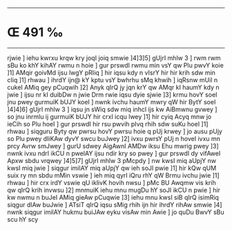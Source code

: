 ___
# Œ 491 ‰
---
rjwie ] iehu kwrxu krqw kry joqI joiq smwie ]4]3]5] gUjrI mhlw 3
] rwm rwm sBu ko khY kihAY rwmu n hoie ] gur prswdI rwmu min vsY qw
Plu pwvY koie ]1] AMqir goivMd ijsu lwgY pRIiq ] hir iqsu kdy n vIsrY
hir hir krih sdw min cIiq ]1] rhwau ] ihrdY ijn@ kY kptu vsY bwhrhu
sMq khwih ] iqRsnw mUil n cukeI AMiq gey pCuqwih ]2] Anyk qIrQ jy
jqn krY qw AMqr kI haumY kdy n jwie ] ijsu nr kI duibDw n jwie Drm
rwie iqsu dyie sjwie ]3] krmu hovY soeI jnu pwey gurmuiK bUJY koeI ]
nwnk ivchu haumY mwry qW hir BytY soeI ]4]4]6] gUjrI mhlw 3 ] iqsu
jn sWiq sdw miq inhcl ijs kw AiBmwnu gvwey ] so jnu inrmlu ij
gurmuiK bUJY hir crxI icqu lwey ]1] hir cyiq Acyq mnw jo ieCih so Plu
hoeI ] gur prswdI hir rsu pwvih pIvq rhih sdw suKu hoeI ]1] rhwau ]
siqguru Byty qw pwrsu hovY pwrsu hoie q pUj krwey ] jo ausu pUjy so Plu pwey
dIiKAw dyvY swcu buJwey ]2] ivxu pwrsY pUj n hoveI ivxu mn prcy Avrw
smJwey ] gurU sdwey AigAwnI AMDw iksu Ehu mwrig pwey ]3] nwnk ivxu
ndrI ikCU n pweIAY ijsu ndir kry so pwey ] gur prswdI dy vifAweI
Apxw sbdu vrqwey ]4]5]7] gUjrI mhlw 3 pMcpdy ] nw kwsI miq
aUpjY nw kwsI miq jwie ] siqgur imilAY miq aUpjY qw ieh soJI pwie
]1] hir kQw qUM suix ry mn sbdu mMin vswie ] ieh miq qyrI iQru rhY qW
Brmu ivchu jwie ]1] rhwau ] hir crx irdY vswie qU iklivK hovih nwsu
] pMc BU Awqmw vis krih qw qIrQ krih invwsu ]2] mnmuiK iehu mnu
mugDu hY soJI ikCU n pwie ] hir kw nwmu n buJeI AMiq gieAw pCuqwie
]3] iehu mnu kwsI siB qIrQ isimRiq siqgur dIAw buJwie ] ATsiT
qIrQ iqsu sMig rhih ijn hir ihrdY rihAw smwie ]4] nwnk siqgur
imilAY hukmu buiJAw eyku visAw min Awie ] jo quDu BwvY sBu scu hY scy
####
